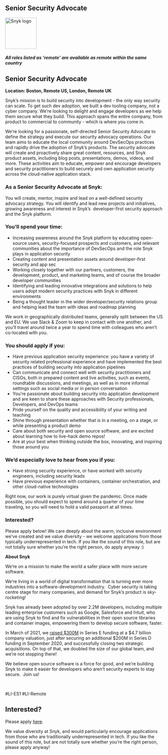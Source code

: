 Senior Security Advocate 
---

<img src="https://res.cloudinary.com/snyk/image/upload/v1537345894/press-kit/brand/logo-black.png" width="100" alt="Snyk logo" />

<h4><strong><em>All roles listed as ‘remote’ are available as remote within the same country</em></strong></h4>
<h2><strong>Senior Security Advocate&nbsp;</strong></h2>
<p><strong>Location: Boston, Remote US, London, Remote UK</strong></p>
<p><span style="font-weight: 400;">Snyk’s mission is to build security into development - the only way security can scale. To get such dev adoption, we built a dev tooling company, not a cyber company. We’re looking to delight and engage developers as we help them secure what they build. This approach spans the entire company, from product to commercial to community - which is where you come in.</span></p>
<p><span style="font-weight: 400;">We’re looking for a passionate</span><span style="font-weight: 400;">, self-directed Senior Security Advocate to define the strategy and execute our security advocacy operations. Our team aims to educate the local community around DevSecOps practices and rapidly drive the adoption of Snyk’s products. The security advocate will create and proactively share great content, resources, and Snyk product assets, including blog posts, presentations, demos, videos, and more. These activities aim to educate, empower and encourage developers and security practitioners to build securely and own application security across the cloud-native application stack</span><span style="font-weight: 400;">.</span></p>
<h3><strong>As a Senior Security Advocate at Snyk:</strong></h3>
<p><span style="font-weight: 400;">You will create, mentor, inspire and lead on a well-defined security advocacy strategy. You will identify and lead new projects and initiatives, growing awareness and interest in Snyk’s&nbsp; developer-first security approach and the Snyk platform.&nbsp;</span></p>
<h3><strong>You’ll spend your time:</strong></h3>
<ul>
<li style="font-weight: 400;"><span style="font-weight: 400;">Increasing awareness around the Snyk platform by educating open-source users, security-focused prospects and customers, and relevant communities about the importance of DevSecOps and the role Snyk plays in application security</span></li>
<li style="font-weight: 400;"><span style="font-weight: 400;">Creating content and presentation assets around developer-first security and app sec</span></li>
<li style="font-weight: 400;"><span style="font-weight: 400;">Working closely together with our partners, customers, the development, product, and marketing teams, and of course the broader developer communities</span></li>
<li style="font-weight: 400;"><span style="font-weight: 400;">Identifying and leading innovative integrations and solutions to help users adopt modern security practices with Snyk in different environments</span></li>
<li style="font-weight: 400;"><span style="font-weight: 400;">Being a thought leader in the wider developer/security relations group and helping lead the team with ideas and roadmap planning</span></li>
</ul>
<p><span style="font-weight: 400;">We work in geographically distributed teams, generally split between the US and EU. We use Slack &amp; Zoom to keep in contact with one another, and you’ll travel around twice a year to spend time with colleagues who aren’t co-located with you.</span></p>
<h3><strong>You should apply if you:</strong></h3>
<ul>
<li style="font-weight: 400;"><span style="font-weight: 400;">Have previous application security experience: you have a variety of security related professional experience and have implemented the best practices of building security into application pipelines</span></li>
<li style="font-weight: 400;"><span style="font-weight: 400;">Can communicate and connect well with security practitioners and CISOs, both in prepared content and live activities, such as events, roundtable discussions, and meetings, as well as in more informal settings such as social media or in person conversation</span></li>
<li style="font-weight: 400;"><span style="font-weight: 400;">You’re passionate about building security into application development and are keen to share these approaches with Security professionals, Developers, and DevOps teams</span></li>
<li style="font-weight: 400;"><span style="font-weight: 400;">Pride yourself on the quality and accessibility of your writing and teaching</span></li>
<li style="font-weight: 400;"><span style="font-weight: 400;">Shine through presentation whether that is in a meeting, on a stage, or while presenting a product demo</span></li>
<li style="font-weight: 400;"><span style="font-weight: 400;">Care about both security and open source software, and are excited about learning how to live-hack demo repos!</span></li>
<li style="font-weight: 400;"><span style="font-weight: 400;">Are at your best when thinking outside the box, innovating, and inspiring those around you</span></li>
</ul>
<h3><strong>We’d especially love to hear from you if you:</strong></h3>
<ul>
<li style="font-weight: 400;"><span style="font-weight: 400;">Have strong security experience, or have worked with security engineers, including security leads</span></li>
<li style="font-weight: 400;"><span style="font-weight: 400;">Have previous experience with containers, container orchestration, and other cloud-native technologies</span></li>
</ul>
<p><span style="font-weight: 400;">Right now, our work is purely virtual given the pandemic. Once made possible, you should expect to spend around a quarter of your time traveling, so you will need to hold a valid passport at all times.</span></p>
<h3><strong>Interested?</strong></h3>
<p><span style="font-weight: 400;">Please apply below! We care deeply about the warm, inclusive environment we’ve created and we value diversity - we welcome applications from those typically underrepresented in tech. If you like the sound of this role, but are not totally sure whether you’re the right person, do apply anyway :)</span></p>
<p class="p1"><span class="s1"><strong>About Snyk</strong></span></p>
<p><span style="font-weight: 400;">We’re on a mission to make the world a safer place with more secure software.</span></p>
<p><span style="font-weight: 400;">We’re living in a world of digital transformation that is turning ever more industries into a software-development industry.&nbsp; Cyber security is taking centre stage for many companies, and demand for Snyk’s product is sky-rocketing!&nbsp;&nbsp;</span></p>
<p><span style="font-weight: 400;">Snyk has already been adopted by over 2.2M developers, including multiple leading enterprise customers such as Google, Salesforce and Intuit, who are using Snyk to find and fix vulnerabilities in their open source libraries and container images, empowering them to develop secure software, faster.</span></p>
<p><span style="font-weight: 400;">In March of 2021, we <a href="https://snyk.io/news/snyk-advances-developer-first-security-with-series-e-investment/" target="_blank">raised $300M</a> in Series E funding at a $4.7 billion company valuation, just after securing an additional $200M in Series D funding in September 2020, and successfully closing two strategic acquisitions. On top of that, we doubled the size of our global team, and we’re not stopping there!&nbsp;&nbsp;</span></p>
<p><span style="font-weight: 400;">We believe open source software is a force for good, and we’re building Snyk to make it easier for developers who aren’t security experts to stay secure.&nbsp; Join us!</span></p>
<p>&nbsp;</p>
<p><span style="font-weight: 400;">#LI-ES1 #LI-Remote</span></p>

Interested?
---

Please apply [here](https://boards.greenhouse.io/snyk/jobs/5021028002#app).

We value diversity at Snyk, and would particularly encourage applications from those who are traditionally underrepresented in tech.
If you like the sound of this role, but are not totally sure whether you’re the right person, please apply anyway!
